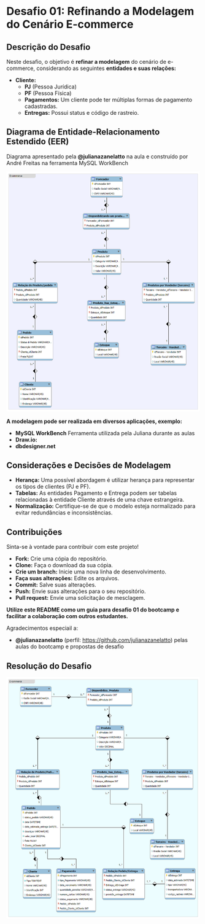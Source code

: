 # Desafio 01: Refinando a Modelagem do Cenário E-commerce

## Descrição do Desafio

Neste desafio, o objetivo é **refinar a modelagem** do cenário de e-commerce, considerando as seguintes **entidades e suas relações:**

* **Cliente:**
  * **PJ** (Pessoa Jurídica)
  * **PF** (Pessoa Física)
  * **Pagamentos:** Um cliente pode ter múltiplas formas de pagamento cadastradas.
  * **Entregas:** Possui status e código de rastreio.

## Diagrama de Entidade-Relacionamento Estendido (EER)

Diagrama apresentado pela **@julianazanelatto** na aula e construído por André Freitas na ferramenta MySQL WorkBench

![Desafio 01](./desafio01_modelo_inicial.png)

**A modelagem pode ser realizada em diversos aplicações, exemplo:** 

* **MySQL WorkBench** Ferramenta utilizada pela Juliana durante as aulas
* **Draw.io:**
* **dbdesigner.net**

## Considerações e Decisões de Modelagem

* **Herança:** Uma possível abordagem é utilizar herança para representar os tipos de clientes (PJ e PF).
* **Tabelas:** As entidades Pagamento e Entrega podem ser tabelas relacionadas à entidade Cliente através de uma chave estrangeira.
* **Normalização:** Certifique-se de que o modelo esteja normalizado para evitar redundâncias e inconsistências.

## Contribuições

Sinta-se à vontade para contribuir com este projeto! 
* **Fork:** Crie uma cópia do repositório.
* **Clone:** Faça o download da sua cópia.
* **Crie um branch:** Inicie uma nova linha de desenvolvimento.
* **Faça suas alterações:** Edite os arquivos.
* **Commit:** Salve suas alterações.
* **Push:** Envie suas alterações para o seu repositório.
* **Pull request:** Envie uma solicitação de mesclagem.

**Utilize este README como um guia para desafio 01 do bootcamp e facilitar a colaboração com outros estudantes.**


Agradecimentos especiail a:

* **@julianazanelatto** (perfil: https://github.com/julianazanelatto) pelas aulas do bootcamp e propostas de desafio

## Resolução do Desafio

![Entrega Desafio 01](./desafio01_entrega.png)

